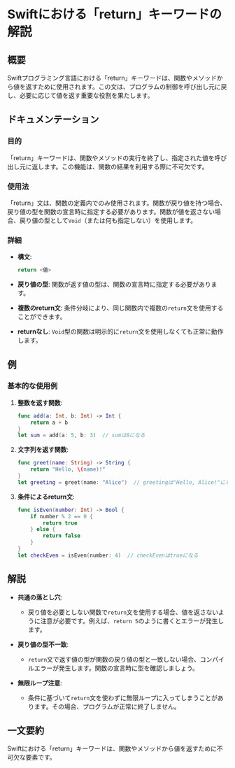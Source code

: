 <!--
Meta Description: # Swiftにおける「return」キーワードの解説 ## 概要 Swiftプログラミング言語における「return」キーワードは、関数やメソッドから値を返すために使用されます。この文は、プログラムの制御を呼び出し元に戻し、必要に応じて値を返す重要な役割を果たします。 ## ドキュメンテーション ...
Meta Keywords: return, swift, int, キーワードは, func
-->

# Swiftにおける「return」キーワードの解説

## 概要
Swiftプログラミング言語における「return」キーワードは、関数やメソッドから値を返すために使用されます。この文は、プログラムの制御を呼び出し元に戻し、必要に応じて値を返す重要な役割を果たします。

## ドキュメンテーション
### 目的
「return」キーワードは、関数やメソッドの実行を終了し、指定された値を呼び出し元に返します。この機能は、関数の結果を利用する際に不可欠です。

### 使用法
「return」文は、関数の定義内でのみ使用されます。関数が戻り値を持つ場合、戻り値の型を関数の宣言時に指定する必要があります。関数が値を返さない場合、戻り値の型として`Void`（または何も指定しない）を使用します。

### 詳細
- **構文**: 
  ```swift
  return <値>
  ```

- **戻り値の型**: 関数が返す値の型は、関数の宣言時に指定する必要があります。
- **複数のreturn文**: 条件分岐により、同じ関数内で複数の`return`文を使用することができます。
- **returnなし**: `Void`型の関数は明示的に`return`文を使用しなくても正常に動作します。

## 例
### 基本的な使用例
1. **整数を返す関数**:
   ```swift
   func add(a: Int, b: Int) -> Int {
       return a + b
   }
   let sum = add(a: 5, b: 3)  // sumは8になる
   ```

2. **文字列を返す関数**:
   ```swift
   func greet(name: String) -> String {
       return "Hello, \(name)!"
   }
   let greeting = greet(name: "Alice")  // greetingは"Hello, Alice!"になる
   ```

3. **条件によるreturn文**:
   ```swift
   func isEven(number: Int) -> Bool {
       if number % 2 == 0 {
           return true
       } else {
           return false
       }
   }
   let checkEven = isEven(number: 4)  // checkEvenはtrueになる
   ```

## 解説
- **共通の落とし穴**: 
  - 戻り値を必要としない関数で`return`文を使用する場合、値を返さないように注意が必要です。例えば、`return 5`のように書くとエラーが発生します。
  
- **戻り値の型不一致**: 
  - `return`文で返す値の型が関数の戻り値の型と一致しない場合、コンパイルエラーが発生します。関数の宣言時に型を確認しましょう。

- **無限ループ注意**: 
  - 条件に基づいて`return`文を使わずに無限ループに入ってしまうことがあります。その場合、プログラムが正常に終了しません。

## 一文要約
Swiftにおける「return」キーワードは、関数やメソッドから値を返すために不可欠な要素です。